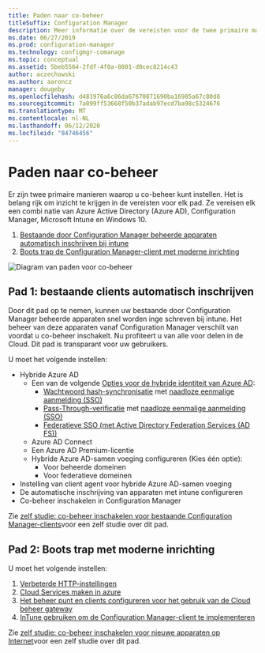 ```yaml
---
title: Paden naar co-beheer
titleSuffix: Configuration Manager
description: Meer informatie over de vereisten voor de twee primaire manieren waarop u co-beheer kunt instellen.
ms.date: 06/27/2019
ms.prod: configuration-manager
ms.technology: configmgr-comanage
ms.topic: conceptual
ms.assetid: 5beb5564-2fdf-4f0a-8801-d0cec8214c43
author: aczechowski
ms.author: aaroncz
manager: dougeby
ms.openlocfilehash: d481976a6c86da67670871690ba16985a67c80d8
ms.sourcegitcommit: 7a099ff53668f50b37adab97ecd7ba98c5324676
ms.translationtype: MT
ms.contentlocale: nl-NL
ms.lasthandoff: 06/12/2020
ms.locfileid: "84746456"
---
```

# <a name="paths-to-co-management"></a>Paden naar co-beheer

Er zijn twee primaire manieren waarop u co-beheer kunt instellen. Het is belang rijk om inzicht te krijgen in de vereisten voor elk pad. Ze vereisen elk een combi natie van Azure Active Directory (Azure AD), Configuration Manager, Microsoft Intune en Windows 10. 

1. [Bestaande door Configuration Manager beheerde apparaten automatisch inschrijven bij intune](#bkmk_path1)  
2. [Boots trap de Configuration Manager-client met moderne inrichting](#bkmk_path2)  

![Diagram van paden voor co-beheer](media/co-management-paths.png)



## <a name="path-1-auto-enroll-existing-clients"></a><a name="bkmk_path1"></a>Pad 1: bestaande clients automatisch inschrijven

Door dit pad op te nemen, kunnen uw bestaande door Configuration Manager beheerde apparaten snel worden inge schreven bij intune. Het beheer van deze apparaten vanaf Configuration Manager verschilt van voordat u co-beheer inschakelt. Nu profiteert u van alle voor delen in de Cloud. Dit pad is transparant voor uw gebruikers.

U moet het volgende instellen:
- Hybride Azure AD
    - Een van de volgende [Opties voor de hybride identiteit van Azure AD](https://docs.microsoft.com/azure/active-directory/hybrid/plan-connect-user-signin):  
       - [Wachtwoord hash-synchronisatie](https://docs.microsoft.com/azure/active-directory/hybrid/plan-connect-user-signin#password-hash-synchronization) met [naadloze eenmalige aanmelding (SSO)](https://docs.microsoft.com/azure/active-directory/hybrid/how-to-connect-sso)
       - [Pass-Through-verificatie](https://docs.microsoft.com/azure/active-directory/hybrid/how-to-connect-pta) met [naadloze eenmalige aanmelding (SSO)](https://docs.microsoft.com/azure/active-directory/hybrid/how-to-connect-sso)
       - [Federatieve SSO (met Active Directory Federation Services (AD FS))](https://docs.microsoft.com/azure/active-directory/hybrid/plan-connect-user-signin#federation-that-uses-a-new-or-existing-farm-with-ad-fs-in-windows-server-2012-r2)
    - Azure AD Connect
    - Een Azure AD Premium-licentie
    - Hybride Azure AD-samen voeging configureren (Kies één optie):
        - Voor beheerde domeinen
        - Voor federatieve domeinen
- Instelling van client agent voor hybride Azure AD-samen voeging
- De automatische inschrijving van apparaten met intune configureren
- Co-beheer inschakelen in Configuration Manager

Zie [zelf studie: co-beheer inschakelen voor bestaande Configuration Manager-clients](tutorial-co-manage-clients.md)voor een zelf studie over dit pad.



## <a name="path-2-bootstrap-with-modern-provisioning"></a><a name="bkmk_path2"></a>Pad 2: Boots trap met moderne inrichting

U moet het volgende instellen:

1. [Verbeterde HTTP-instellingen](../core/plan-design/hierarchy/enhanced-http.md)  
2. [Cloud Services maken in azure](../core/servers/deploy/configure/azure-services-wizard.md)  
3. [Het beheer punt en clients configureren voor het gebruik van de Cloud beheer gateway](../core/clients/manage/cmg/setup-cloud-management-gateway.md)  
4. [InTune gebruiken om de Configuration Manager-client te implementeren](how-to-prepare-Win10.md)  

Zie [zelf studie: co-beheer inschakelen voor nieuwe apparaten op Internet](tutorial-co-manage-new-devices.md)voor een zelf studie over dit pad.

